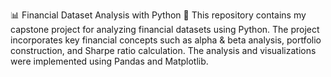 📊 Financial Dataset Analysis with Python 🐼
This repository contains my capstone project for analyzing financial datasets using Python. The project incorporates key financial concepts such as alpha & beta analysis, portfolio construction, and Sharpe ratio calculation. The analysis and visualizations were implemented using Pandas and Matplotlib.

